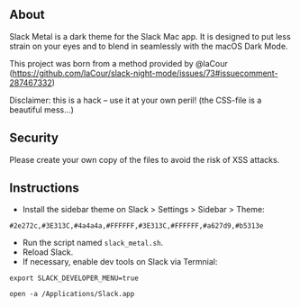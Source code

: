 ## About
Slack Metal is a dark theme for the Slack Mac app. It is designed to put less strain on your eyes and to blend in seamlessly with the macOS Dark Mode. 

This project was born from a method provided by @laCour (https://github.com/laCour/slack-night-mode/issues/73#issuecomment-287467332)

Disclaimer: this is a hack – use it at your own peril! (the CSS-file is a beautiful mess...)


## Security
Please create your own copy of the files to avoid the risk of XSS attacks.


## Instructions 
* Install the sidebar theme on Slack > Settings > Sidebar > Theme:
```style
#2e272c,#3E313C,#4a4a4a,#FFFFFF,#3E313C,#FFFFFF,#a627d9,#b5313e
```
* Run the script named `slack_metal.sh`. 
* Reload Slack.
* If necessary, enable dev tools on Slack via Termnial:
```shell
export SLACK_DEVELOPER_MENU=true
```
```shell
open -a /Applications/Slack.app
```

